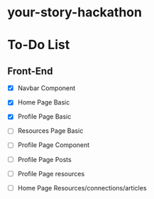 # your-story-hackathon

# To-Do List

## Front-End

- [x] Navbar Component
- [x] Home Page Basic
- [x] Profile Page Basic
- [ ] Resources Page Basic
- [ ] Profile Page Component
- [ ] Profile Page Posts
- [ ] Profile Page resources
- [ ] Home Page Resources/connections/articles


